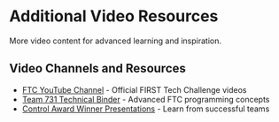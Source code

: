 # Additional Video Resources

More video content for advanced learning and inspiration.

## Video Channels and Resources

- [FTC YouTube Channel](https://www.youtube.com/user/FIRSTTechChallenge) - Official FIRST Tech Challenge videos
- [Team 731 Technical Binder](https://www.youtube.com/watch?v=r6k7nkF_rnk) - Advanced FTC programming concepts
- [Control Award Winner Presentations](https://www.youtube.com/results?search_query=ftc+control+award) - Learn from successful teams